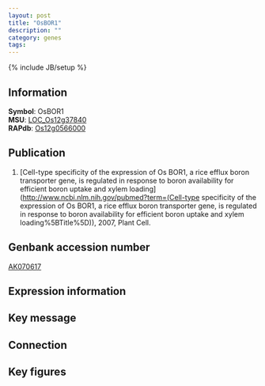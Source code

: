 ```yaml
---
layout: post
title: "OsBOR1"
description: ""
category: genes
tags: 
---
```

{% include JB/setup %}

## Information
__Symbol__: OsBOR1  
__MSU__: [LOC_Os12g37840](http://rice.plantbiology.msu.edu/cgi-bin/ORF_infopage.cgi?orf=LOC_Os12g37840)  
__RAPdb__: [Os12g0566000](http://rapdb.dna.affrc.go.jp/viewer/gbrowse_details/irgsp1?name=Os12g0566000)  

## Publication
1. [Cell-type specificity of the expression of Os BOR1, a rice efflux boron transporter gene, is regulated in response to boron availability for efficient boron uptake and xylem loading](http://www.ncbi.nlm.nih.gov/pubmed?term=(Cell-type specificity of the expression of Os BOR1, a rice efflux boron transporter gene, is regulated in response to boron availability for efficient boron uptake and xylem loading%5BTitle%5D)), 2007, Plant Cell.

## Genbank accession number
[AK070617](http://www.ncbi.nlm.nih.gov/nuccore/AK070617)

## Expression information

## Key message

## Connection

## Key figures


